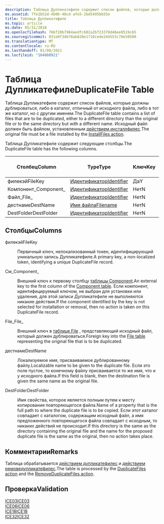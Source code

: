 ```yaml
---
description: Таблица Дупликатефиле содержит список файлов, которые должны дублироваться, либо в каталог, отличный от исходного файла, либо в тот же каталог, но с другим именем. Исходный файл должен быть файлом, установленным действием Инсталлфилес.
ms.assetid: 7fe1b52d-4b06-48cd-afe5-2bd5495bb55e
title: Таблица Дупликатефиле
ms.topic: article
ms.date: 05/31/2018
ms.openlocfilehash: 766f28b7984aedfc682a2bf23378d46ee0519c65
ms.sourcegitcommit: 831e8f3db78ab820e1710cede244553c70e50500
ms.translationtype: MT
ms.contentlocale: ru-RU
ms.lasthandoff: 01/08/2021
ms.locfileid: "104080921"
---
```

# <a name="duplicatefile-table"></a><span data-ttu-id="bda37-104">Таблица Дупликатефиле</span><span class="sxs-lookup"><span data-stu-id="bda37-104">DuplicateFile Table</span></span>

<span data-ttu-id="bda37-105">Таблица Дупликатефиле содержит список файлов, которые должны дублироваться, либо в каталог, отличный от исходного файла, либо в тот же каталог, но с другим именем.</span><span class="sxs-lookup"><span data-stu-id="bda37-105">The DuplicateFile table contains a list of files that are to be duplicated, either to a different directory than the original file or to the same directory but with a different name.</span></span> <span data-ttu-id="bda37-106">Исходный файл должен быть файлом, установленным [действием инсталлфилес](installfiles-action.md).</span><span class="sxs-lookup"><span data-stu-id="bda37-106">The original file must be a file installed by the [InstallFiles action](installfiles-action.md).</span></span>

<span data-ttu-id="bda37-107">Таблица Дупликатефиле содержит следующие столбцы.</span><span class="sxs-lookup"><span data-stu-id="bda37-107">The DuplicateFile table has the following columns.</span></span>



| <span data-ttu-id="bda37-108">Столбец</span><span class="sxs-lookup"><span data-stu-id="bda37-108">Column</span></span>      | <span data-ttu-id="bda37-109">Type</span><span class="sxs-lookup"><span data-stu-id="bda37-109">Type</span></span>                         | <span data-ttu-id="bda37-110">Ключ</span><span class="sxs-lookup"><span data-stu-id="bda37-110">Key</span></span> | <span data-ttu-id="bda37-111">Допускает значения NULL</span><span class="sxs-lookup"><span data-stu-id="bda37-111">Nullable</span></span> |
|-------------|------------------------------|-----|----------|
| <span data-ttu-id="bda37-112">филекэй</span><span class="sxs-lookup"><span data-stu-id="bda37-112">FileKey</span></span>     | [<span data-ttu-id="bda37-113">Идентификатор</span><span class="sxs-lookup"><span data-stu-id="bda37-113">Identifier</span></span>](identifier.md) | <span data-ttu-id="bda37-114">Да</span><span class="sxs-lookup"><span data-stu-id="bda37-114">Y</span></span>   | <span data-ttu-id="bda37-115">Нет</span><span class="sxs-lookup"><span data-stu-id="bda37-115">N</span></span>        |
| <span data-ttu-id="bda37-116">Компонент\_</span><span class="sxs-lookup"><span data-stu-id="bda37-116">Component\_</span></span> | [<span data-ttu-id="bda37-117">Идентификатор</span><span class="sxs-lookup"><span data-stu-id="bda37-117">Identifier</span></span>](identifier.md) | <span data-ttu-id="bda37-118">Нет</span><span class="sxs-lookup"><span data-stu-id="bda37-118">N</span></span>   | <span data-ttu-id="bda37-119">Нет</span><span class="sxs-lookup"><span data-stu-id="bda37-119">N</span></span>        |
| <span data-ttu-id="bda37-120">Файл\_</span><span class="sxs-lookup"><span data-stu-id="bda37-120">File\_</span></span>      | [<span data-ttu-id="bda37-121">Идентификатор</span><span class="sxs-lookup"><span data-stu-id="bda37-121">Identifier</span></span>](identifier.md) | <span data-ttu-id="bda37-122">Нет</span><span class="sxs-lookup"><span data-stu-id="bda37-122">N</span></span>   | <span data-ttu-id="bda37-123">Нет</span><span class="sxs-lookup"><span data-stu-id="bda37-123">N</span></span>        |
| <span data-ttu-id="bda37-124">дестнаме</span><span class="sxs-lookup"><span data-stu-id="bda37-124">DestName</span></span>    | [<span data-ttu-id="bda37-125">Имя файла</span><span class="sxs-lookup"><span data-stu-id="bda37-125">Filename</span></span>](filename.md)     | <span data-ttu-id="bda37-126">Нет</span><span class="sxs-lookup"><span data-stu-id="bda37-126">N</span></span>   | <span data-ttu-id="bda37-127">Да</span><span class="sxs-lookup"><span data-stu-id="bda37-127">Y</span></span>        |
| <span data-ttu-id="bda37-128">DestFolder</span><span class="sxs-lookup"><span data-stu-id="bda37-128">DestFolder</span></span>  | [<span data-ttu-id="bda37-129">Идентификатор</span><span class="sxs-lookup"><span data-stu-id="bda37-129">Identifier</span></span>](identifier.md) | <span data-ttu-id="bda37-130">Нет</span><span class="sxs-lookup"><span data-stu-id="bda37-130">N</span></span>   | <span data-ttu-id="bda37-131">Да</span><span class="sxs-lookup"><span data-stu-id="bda37-131">Y</span></span>        |



 

## <a name="columns"></a><span data-ttu-id="bda37-132">Столбцы</span><span class="sxs-lookup"><span data-stu-id="bda37-132">Columns</span></span>

<dl> <dt>

<span data-ttu-id="bda37-133"><span id="FileKey"></span><span id="filekey"></span><span id="FILEKEY"></span>филекэй</span><span class="sxs-lookup"><span data-stu-id="bda37-133"><span id="FileKey"></span><span id="filekey"></span><span id="FILEKEY"></span>FileKey</span></span>
</dt> <dd>

<span data-ttu-id="bda37-134">Первичный ключ, нелокализованный токен, идентифицирующий уникальную запись Дупликатефиле.</span><span class="sxs-lookup"><span data-stu-id="bda37-134">A primary key, a non-localized token, identifying a unique DuplicateFile record.</span></span>

</dd> <dt>

<span data-ttu-id="bda37-135"><span id="Component_"></span><span id="component_"></span><span id="COMPONENT_"></span>См\_</span><span class="sxs-lookup"><span data-stu-id="bda37-135"><span id="Component_"></span><span id="component_"></span><span id="COMPONENT_"></span>Component\_</span></span>
</dt> <dd>

<span data-ttu-id="bda37-136">Внешний ключ к первому столбцу [таблицы Component](component-table.md).</span><span class="sxs-lookup"><span data-stu-id="bda37-136">An external key to the first column of the [Component table](component-table.md).</span></span> <span data-ttu-id="bda37-137">Если компонент, идентифицируемый ключом, не выбран для установки или удаления, для этой записи Дупликатефиле не выполняются никакие действия.</span><span class="sxs-lookup"><span data-stu-id="bda37-137">If the component identified by the key is not selected for installation or removal, then no action is taken on this DuplicateFile record.</span></span>

</dd> <dt>

<span data-ttu-id="bda37-138"><span id="File_"></span><span id="file_"></span><span id="FILE_"></span>File\_</span><span class="sxs-lookup"><span data-stu-id="bda37-138"><span id="File_"></span><span id="file_"></span><span id="FILE_"></span>File\_</span></span>
</dt> <dd>

<span data-ttu-id="bda37-139">Внешний ключ в [таблице File](file-table.md) , представляющий исходный файл, который должен дублироваться.</span><span class="sxs-lookup"><span data-stu-id="bda37-139">Foreign key into the [File table](file-table.md) representing the original file that is to be duplicated.</span></span>

</dd> <dt>

<span data-ttu-id="bda37-140"><span id="DestName"></span><span id="destname"></span><span id="DESTNAME"></span>дестнаме</span><span class="sxs-lookup"><span data-stu-id="bda37-140"><span id="DestName"></span><span id="destname"></span><span id="DESTNAME"></span>DestName</span></span>
</dt> <dd>

<span data-ttu-id="bda37-141">Локализуемое имя, присваиваемое дублированному файлу.</span><span class="sxs-lookup"><span data-stu-id="bda37-141">Localizable name to be given to the duplicate file.</span></span> <span data-ttu-id="bda37-142">Если это поле пустое, то конечному файлу присваивается то же имя, что и у исходного файла.</span><span class="sxs-lookup"><span data-stu-id="bda37-142">If this field is blank, then the destination file is given the same name as the original file.</span></span>

</dd> <dt>

<span data-ttu-id="bda37-143"><span id="DestFolder"></span><span id="destfolder"></span><span id="DESTFOLDER"></span>DestFolder</span><span class="sxs-lookup"><span data-stu-id="bda37-143"><span id="DestFolder"></span><span id="destfolder"></span><span id="DESTFOLDER"></span>DestFolder</span></span>
</dt> <dd>

<span data-ttu-id="bda37-144">Имя свойства, которое является полным путем к месту копирования повторяющегося файла.</span><span class="sxs-lookup"><span data-stu-id="bda37-144">Name of a property that is the full path to where the duplicate file is to be copied.</span></span> <span data-ttu-id="bda37-145">Если этот каталог совпадает с каталогом, содержащим исходный файл, а имя предложенного повторяющегося файла совпадает с исходным, то никаких действий не происходит.</span><span class="sxs-lookup"><span data-stu-id="bda37-145">If this directory is the same as the directory containing the original file and the name for the proposed duplicate file is the same as the original, then no action takes place.</span></span>

</dd> </dl>

## <a name="remarks"></a><span data-ttu-id="bda37-146">Комментарии</span><span class="sxs-lookup"><span data-stu-id="bda37-146">Remarks</span></span>

<span data-ttu-id="bda37-147">Таблица обрабатывается [действием дупликатефилес](duplicatefiles-action.md) и [действием ремоведупликатефилес](removeduplicatefiles-action.md).</span><span class="sxs-lookup"><span data-stu-id="bda37-147">The table is processed by the [DuplicateFiles action](duplicatefiles-action.md) and the [RemoveDuplicateFiles action](removeduplicatefiles-action.md).</span></span>

## <a name="validation"></a><span data-ttu-id="bda37-148">Проверка</span><span class="sxs-lookup"><span data-stu-id="bda37-148">Validation</span></span>

<dl>

[<span data-ttu-id="bda37-149">ICE03</span><span class="sxs-lookup"><span data-stu-id="bda37-149">ICE03</span></span>](ice03.md)  
[<span data-ttu-id="bda37-150">ICE06</span><span class="sxs-lookup"><span data-stu-id="bda37-150">ICE06</span></span>](ice06.md)  
[<span data-ttu-id="bda37-151">ICE18</span><span class="sxs-lookup"><span data-stu-id="bda37-151">ICE18</span></span>](ice18.md)  
[<span data-ttu-id="bda37-152">ICE32</span><span class="sxs-lookup"><span data-stu-id="bda37-152">ICE32</span></span>](ice32.md)  
</dl>

 

 



